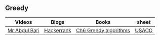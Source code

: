 ## Greedy 
|Videos|Blogs|Books|sheet|
|------|-----|-----|----|
|[Mr Abdul Bari](https://www.youtube.com/watch?v=ARvQcqJ_-NY&ab_channel=AbdulBari)|[Hackerrank](https://www.hackerearth.com/practice/algorithms/greedy/basics-of-greedy)|[Ch6 Greedy algorithms](https://cses.fi/book/book.pdf)|[USACO](https://usaco.guide/bronze/intro-greedy?lang=cpp)
